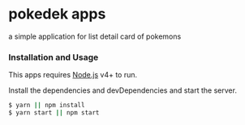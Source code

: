 # pokedek apps

a simple application for list detail card of pokemons

### Installation and Usage

This apps requires [Node.js](https://nodejs.org/) v4+ to run.

Install the dependencies and devDependencies and start the server.

```sh
$ yarn || npm install
$ yarn start || npm start
```

